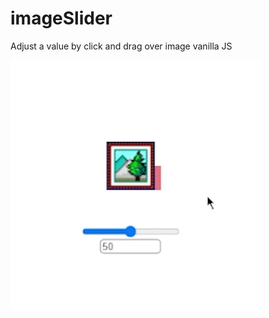 # imageSlider
Adjust a value by click and drag over image  vanilla JS

![](https://github.com/oliverstasa/image-slider/blob/main/reel.gif)
